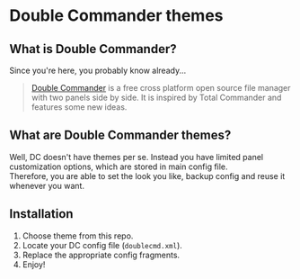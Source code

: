 # Double Commander themes
## What is Double Commander?
Since you're here, you probably know already...
> [Double Commander](https://doublecmd.sourceforge.io/) is a free cross platform open source file manager with two panels side by side. It is inspired by Total Commander and features some new ideas.

## What are Double Commander themes?
Well, DC doesn't have themes per se. Instead you have limited panel customization options, which are stored in main config file.  
Therefore, you are able to set the look you like, backup config and reuse it whenever you want.  

## Installation
1. Choose theme from this repo.
2. Locate your DC config file (`doublecmd.xml`).
3. Replace the appropriate config fragments.
4. Enjoy!